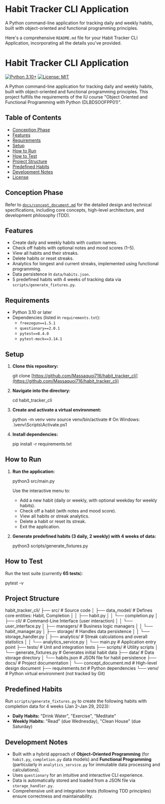 # Habit Tracker CLI Application

A Python command-line application for tracking daily and weekly habits, built with object-oriented and functional programming principles.

Here's a comprehensive `README.md` file for your Habit Tracker CLI Application, incorporating all the details you've provided.


# Habit Tracker CLI Application

[![Python 3.10+](https://img.shields.io/badge/Python-3.10%2B-blue.svg)](https://www.python.org/downloads/release/python-3100/)
[![License: MIT](https://img.shields.io/badge/License-MIT-yellow.svg)](https://opensource.org/licenses/MIT)

A Python command-line application for tracking daily and weekly habits, built with object-oriented and functional programming principles. This project fulfills the requirements of the IU course "Object Oriented and Functional Programming with Python (DLBDSOOFPP01)".

## Table of Contents

* [Conception Phase](#conception-phase)
* [Features](#features)
* [Requirements](#requirements)
* [Setup](#setup)
* [How to Run](#how-to-run)
* [How to Test](#how-to-test)
* [Project Structure](#project-structure)
* [Predefined Habits](#predefined-habits)
* [Development Notes](#development-notes)
* [License](#license)

## Conception Phase

Refer to [`docs/concept_document.md`](./docs/concept_document.md) for the detailed design and technical specifications, including core concepts, high-level architecture, and development philosophy (TDD).

## Features

* Create daily and weekly habits with custom names.
* Check off habits with optional notes and mood scores (1–5).
* View all habits and their streaks.
* Delete habits or reset streaks.
* Analytics for longest and current streaks, implemented using functional programming.
* Data persistence in `data/habits.json`.
* 5 predefined habits with 4 weeks of tracking data via `scripts/generate_fixtures.py`.

## Requirements

* Python 3.10 or later
* Dependencies (listed in `requirements.txt`):
    * `freezegun==1.5.1`
    * `questionary==2.0.1`
    * `pytest==8.4.0`
    * `pytest-mock==3.14.1`

## Setup

1.  **Clone this repository:**
    
    git clone [https://github.com/Massaquoi716/habit_tracker_cli](https://github.com/Massaquoi716/habit_tracker_cli)
    
2.  **Navigate into the directory:**
    
    cd habit_tracker_cli
    
3.  **Create and activate a virtual environment:**
    
    python -m venv venv
    source venv/bin/activate  # On Windows: .\venv\Scripts\Activate.ps1
    
4.  **Install dependencies:**
    
    pip install -r requirements.txt
    

## How to Run

1.  **Run the application:**
    
    python3 src/main.py
    
    Use the interactive menu to:
    * Add a new habit (daily or weekly, with optional weekday for weekly habits).
    * Check off a habit (with notes and mood score).
    * View all habits or streak analytics.
    * Delete a habit or reset its streak.
    * Exit the application.

2.  **Generate predefined habits (3 daily, 2 weekly) with 4 weeks of data:**
    
    python3 scripts/generate_fixtures.py
    

## How to Test

Run the test suite (currently **65 tests**):


pytest -v


## Project Structure


habit_tracker_cli/
├── src/                      # Source code
│   ├── data_model/           # Defines core entities: Habit, Completion
│   │   ├── habit.py
│   │   └── completion.py
│   ├── cli/                  # Command-Line Interface (user interaction)
│   │   └── user_interface.py
│   ├── managers/             # Business logic managers
│   │   └── habit_manager.py
│   ├── storage/              # Handles data persistence
│   │   └── storage_handler.py
│   ├── analytics/            # Streak calculations and overall statistics
│   │   └── analytics_service.py
│   └── main.py               # Application entry point
├── tests/                    # Unit and integration tests
├── scripts/                  # Utility scripts
│   └── generate_fixtures.py  # Generates initial habit data
├── data/                     # Data storage directory
│   └── habits.json           # JSON file for habit persistence
├── docs/                     # Project documentation
│   └── concept_document.md   # High-level design document
├── requirements.txt          # Python dependencies
└── venv/                     # Python virtual environment (not tracked by Git)


## Predefined Habits

Run `scripts/generate_fixtures.py` to create the following habits with completion data for 4 weeks (Jan 2–Jan 29, 2023):

  * **Daily Habits:** "Drink Water", "Exercise", "Meditate"
  * **Weekly Habits:** "Read" (due Wednesday), "Clean House" (due Saturday)

## Development Notes

  * Built with a hybrid approach of **Object-Oriented Programming** (for `habit.py`, `completion.py` data models) and **Functional Programming** (particularly in `analytics_service.py` for immutable data processing and calculations).
  * Uses `questionary` for an intuitive and interactive CLI experience.
  * Data is automatically stored and loaded from a JSON file via `storage_handler.py`.
  * Comprehensive unit and integration tests (following TDD principles) ensure correctness and maintainability.

